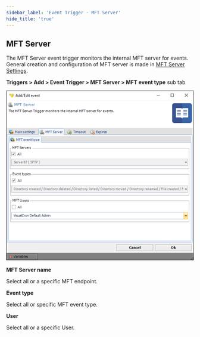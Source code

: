 ```yaml
---
sidebar_label: 'Event Trigger - MFT Server'
hide_title: 'true'
---
```


## MFT Server

The MFT Server event trigger monitors the internal MFT server for events. General creation and configuration of MFT server is made in [MFT Server Settings](mftserversettings).
 
**Triggers > Add > Event Trigger > MFT Server > MFT event type** sub tab

![](../../../static/img/mft-trigger.png)

**MFT Server name**

Select all or a specific MFT endpoint.
 
**Event type**

Select all or specific MFT event type.
 
**User**

Select all or a specific User.